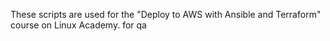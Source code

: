 These scripts are used for the "Deploy to AWS with Ansible and Terraform" course on Linux Academy. 
for qa
